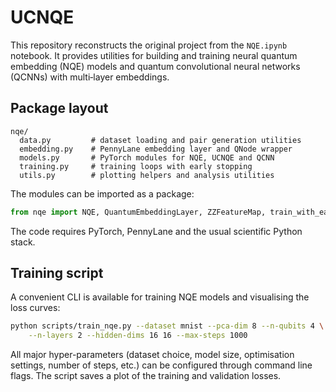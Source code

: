# UCNQE

This repository reconstructs the original project from the `NQE.ipynb` notebook.
It provides utilities for building and training neural quantum embedding (NQE)
models and quantum convolutional neural networks (QCNNs) with multi‑layer
embeddings.

## Package layout

```
nqe/
  data.py         # dataset loading and pair generation utilities
  embedding.py    # PennyLane embedding layer and QNode wrapper
  models.py       # PyTorch modules for NQE, UCNQE and QCNN
  training.py     # training loops with early stopping
  utils.py        # plotting helpers and analysis utilities
```

The modules can be imported as a package:

```python
from nqe import NQE, QuantumEmbeddingLayer, ZZFeatureMap, train_with_early_stopping
```

The code requires PyTorch, PennyLane and the usual scientific Python stack.

## Training script

A convenient CLI is available for training NQE models and visualising the loss
curves:

```bash
python scripts/train_nqe.py --dataset mnist --pca-dim 8 --n-qubits 4 \
    --n-layers 2 --hidden-dims 16 16 --max-steps 1000
```

All major hyper-parameters (dataset choice, model size, optimisation settings,
number of steps, etc.) can be configured through command line flags.  The script
saves a plot of the training and validation losses.
